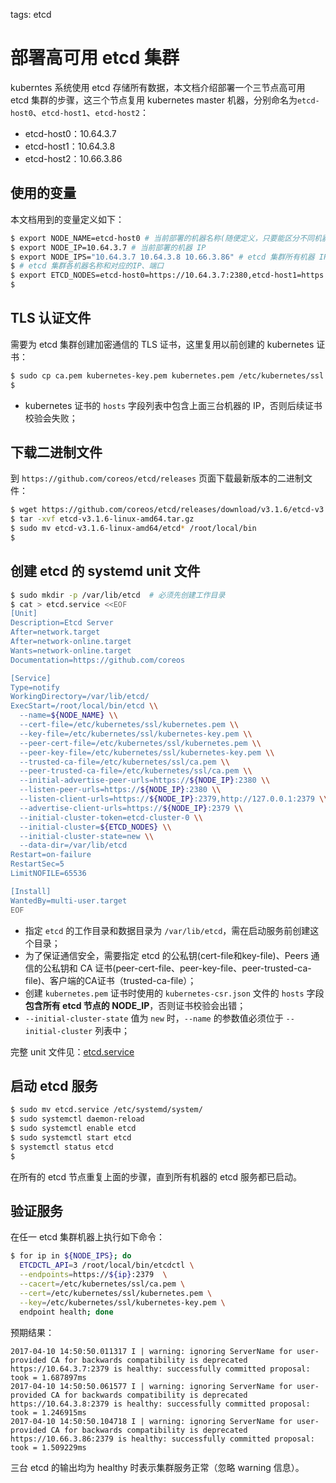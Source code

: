 <!-- toc -->

tags: etcd

# 部署高可用 etcd 集群

kuberntes 系统使用 etcd 存储所有数据，本文档介绍部署一个三节点高可用 etcd 集群的步骤，这三个节点复用 kubernetes master 机器，分别命名为`etcd-host0`、`etcd-host1`、`etcd-host2`：

+ etcd-host0：10.64.3.7
+ etcd-host1：10.64.3.8
+ etcd-host2：10.66.3.86

## 使用的变量

本文档用到的变量定义如下：

``` bash
$ export NODE_NAME=etcd-host0 # 当前部署的机器名称(随便定义，只要能区分不同机器即可)
$ export NODE_IP=10.64.3.7 # 当前部署的机器 IP
$ export NODE_IPS="10.64.3.7 10.64.3.8 10.66.3.86" # etcd 集群所有机器 IP
$ # etcd 集群各机器名称和对应的IP、端口
$ export ETCD_NODES=etcd-host0=https://10.64.3.7:2380,etcd-host1=https://10.64.3.8:2380,etcd-host2=https://10.66.3.86:2380
$
```

## TLS 认证文件

需要为 etcd 集群创建加密通信的 TLS 证书，这里复用以前创建的 kubernetes 证书：

``` bash
$ sudo cp ca.pem kubernetes-key.pem kubernetes.pem /etc/kubernetes/ssl
$
```

+ kubernetes 证书的 `hosts` 字段列表中包含上面三台机器的 IP，否则后续证书校验会失败；

## 下载二进制文件

到 `https://github.com/coreos/etcd/releases` 页面下载最新版本的二进制文件：

``` bash
$ wget https://github.com/coreos/etcd/releases/download/v3.1.6/etcd-v3.1.6-linux-amd64.tar.gz
$ tar -xvf etcd-v3.1.6-linux-amd64.tar.gz
$ sudo mv etcd-v3.1.6-linux-amd64/etcd* /root/local/bin
$
```

## 创建 etcd 的 systemd unit 文件

``` bash
$ sudo mkdir -p /var/lib/etcd  # 必须先创建工作目录
$ cat > etcd.service <<EOF
[Unit]
Description=Etcd Server
After=network.target
After=network-online.target
Wants=network-online.target
Documentation=https://github.com/coreos

[Service]
Type=notify
WorkingDirectory=/var/lib/etcd/
ExecStart=/root/local/bin/etcd \\
  --name=${NODE_NAME} \\
  --cert-file=/etc/kubernetes/ssl/kubernetes.pem \\
  --key-file=/etc/kubernetes/ssl/kubernetes-key.pem \\
  --peer-cert-file=/etc/kubernetes/ssl/kubernetes.pem \\
  --peer-key-file=/etc/kubernetes/ssl/kubernetes-key.pem \\
  --trusted-ca-file=/etc/kubernetes/ssl/ca.pem \\
  --peer-trusted-ca-file=/etc/kubernetes/ssl/ca.pem \\
  --initial-advertise-peer-urls=https://${NODE_IP}:2380 \\
  --listen-peer-urls=https://${NODE_IP}:2380 \\
  --listen-client-urls=https://${NODE_IP}:2379,http://127.0.0.1:2379 \\
  --advertise-client-urls=https://${NODE_IP}:2379 \\
  --initial-cluster-token=etcd-cluster-0 \\
  --initial-cluster=${ETCD_NODES} \\
  --initial-cluster-state=new \\
  --data-dir=/var/lib/etcd
Restart=on-failure
RestartSec=5
LimitNOFILE=65536

[Install]
WantedBy=multi-user.target
EOF
```

+ 指定 `etcd` 的工作目录和数据目录为 `/var/lib/etcd`，需在启动服务前创建这个目录；
+ 为了保证通信安全，需要指定 etcd 的公私钥(cert-file和key-file)、Peers 通信的公私钥和 CA 证书(peer-cert-file、peer-key-file、peer-trusted-ca-file)、客户端的CA证书（trusted-ca-file）；
+ 创建 `kubernetes.pem` 证书时使用的 `kubernetes-csr.json` 文件的 `hosts` 字段**包含所有 etcd 节点的 NODE_IP**，否则证书校验会出错；
+ `--initial-cluster-state` 值为 `new` 时，`--name` 的参数值必须位于 `--initial-cluster` 列表中；

完整 unit 文件见：[etcd.service](https://github.com/opsnull/follow-me-install-kubernetes-cluster/blob/master/systemd/etcd.service)

## 启动 etcd 服务

``` bash
$ sudo mv etcd.service /etc/systemd/system/
$ sudo systemctl daemon-reload
$ sudo systemctl enable etcd
$ sudo systemctl start etcd
$ systemctl status etcd
$
```

在所有的 etcd 节点重复上面的步骤，直到所有机器的 etcd 服务都已启动。

## 验证服务

在任一 etcd 集群机器上执行如下命令：

``` bash
$ for ip in ${NODE_IPS}; do
  ETCDCTL_API=3 /root/local/bin/etcdctl \
  --endpoints=https://${ip}:2379  \
  --cacert=/etc/kubernetes/ssl/ca.pem \
  --cert=/etc/kubernetes/ssl/kubernetes.pem \
  --key=/etc/kubernetes/ssl/kubernetes-key.pem \
  endpoint health; done
```

预期结果：

``` text
2017-04-10 14:50:50.011317 I | warning: ignoring ServerName for user-provided CA for backwards compatibility is deprecated
https://10.64.3.7:2379 is healthy: successfully committed proposal: took = 1.687897ms
2017-04-10 14:50:50.061577 I | warning: ignoring ServerName for user-provided CA for backwards compatibility is deprecated
https://10.64.3.8:2379 is healthy: successfully committed proposal: took = 1.246915ms
2017-04-10 14:50:50.104718 I | warning: ignoring ServerName for user-provided CA for backwards compatibility is deprecated
https://10.66.3.86:2379 is healthy: successfully committed proposal: took = 1.509229ms
```

三台 etcd 的输出均为 healthy 时表示集群服务正常（忽略 warning 信息）。